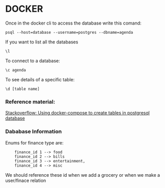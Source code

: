 # DOCKER
Once in the docker cli to access the database write this comand:

    psql --host=database --username=postgres --dbname=agenda

If you want to list all the databases

    \l

To connect to a database:
    
    \c agenda

To see details of a specific table:

    \d [table name]


### Reference material:

[Stackoverflow: Using docker-compose to create tables in postgresql database](https://stackoverflow.com/questions/33309121/using-docker-compose-to-create-tables-in-postgresql-database)


### Dababase Information

Enums for finance type are:

        finance_id 1 --> food
        finance_id 2 --> bills
        finance_id 3 --> entertainment,
        finance_id 4 --> misc

We should reference these id when we add a grocery or when we make a user/finace relation
